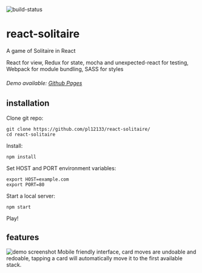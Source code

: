 ![build-status](https://travis-ci.org/pl12133/react-solitaire.svg?branch=master)

# react-solitaire

A game of Solitaire in React

React for view, Redux for state, mocha and unexpected-react for testing, Webpack for module bundling, SASS for styles

###### Demo available: [Github Pages](http://pl12133.github.io/react-solitaire/)

## installation

Clone git repo:

    git clone https://github.com/pl12133/react-solitaire/
    cd react-solitaire

Install:

    npm install

Set HOST and PORT environment variables:

    export HOST=example.com
    export PORT=80

Start a local server:

    npm start

Play!

## features
![demo screenshot](http://i.imgur.com/07VQ5DA.png)
Mobile friendly interface, card moves are undoable and redoable, tapping a card will automatically move it to the first available stack.
